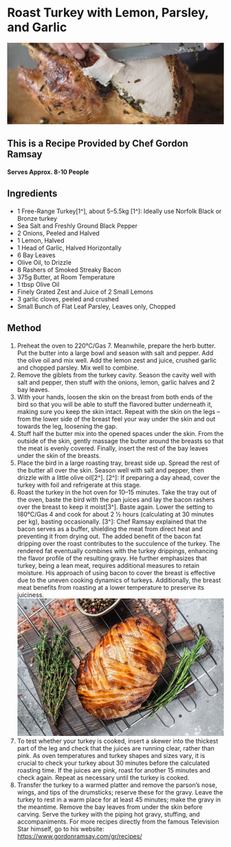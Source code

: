 # Roast Turkey with Lemon, Parsley, and Garlic 
![Relative](/GRTurkey.jpg)
## This is a Recipe Provided by Chef Gordon Ramsay
#### Serves Approx. 8-10 People
## Ingredients
####
- 1 Free-Range Turkey[1^], about 5–5.5kg
[1^]: Ideally use Norfolk Black or Bronze turkey
- Sea Salt and Freshly Ground Black Pepper
- 2 Onions, Peeled and Halved
- 1 Lemon, Halved
- 1 Head of Garlic, Halved Horizontally
- 6 Bay Leaves
- Olive Oil, to Drizzle
- 8 Rashers of Smoked Streaky Bacon
- 375g Butter, at Room Temperature
- 1 tbsp Olive Oil
- Finely Grated Zest and Juice of 2 Small Lemons
- 3 garlic cloves, peeled and crushed
- Small Bunch of Flat Leaf Parsley, Leaves only, Chopped
## Method
#### 
1. Preheat the oven to 220°C/Gas 7. Meanwhile, prepare the herb butter. Put the butter into a large bowl and season with salt and pepper. Add the olive oil and mix well. Add the lemon zest and juice, crushed garlic and chopped parsley. Mix well to combine.
2. Remove the giblets from the turkey cavity. Season the cavity well with salt and pepper, then stuff with the onions, lemon, garlic halves and 2 bay leaves.
3. With your hands, loosen the skin on the breast from both ends of the bird so that you will be able to stuff the flavored butter underneath it, making sure you keep the skin intact. Repeat with the skin on the legs – from the lower side of the breast feel your way under the skin and out towards the leg, loosening the gap.
4. Stuff half the butter mix into the opened spaces under the skin. From the outside of the skin, gently massage the butter around the breasts so that the meat is evenly covered. Finally, insert the rest of the bay leaves under the skin of the breasts.
5. Place the bird in a large roasting tray, breast side up. Spread the rest of the butter all over the skin. Season well with salt and pepper, then drizzle with a little olive oil[2^]. 
[2^]: If preparing a day ahead, cover the turkey with foil and refrigerate at this stage.
6. Roast the turkey in the hot oven for 10–15 minutes. Take the tray out of the oven, baste the bird with the pan juices and lay the bacon rashers over the breast to keep it moist[3^]. Baste again. Lower the setting to 180°C/Gas 4 and cook for about 2 1⁄2 hours (calculating at 30 minutes per kg), basting occasionally.
[3^]: Chef Ramsay explained that the bacon serves as a buffer, shielding the meat from direct heat and preventing it from drying out. The added benefit of the bacon fat dripping over the roast contributes to the succulence of the turkey. The rendered fat eventually combines with the turkey drippings, enhancing the flavor profile of the resulting gravy. He further emphasizes that turkey, being a lean meat, requires additional measures to retain moisture. His approach of using bacon to cover the breast is effective due to the uneven cooking dynamics of turkeys. Additionally, the breast meat benefits from roasting at a lower temperature to preserve its juiciness.
![Relative](/BaconTurkey.jpg)
7. To test whether your turkey is cooked, insert a skewer into the thickest part of the leg and check that the juices are running clear, rather than pink. As oven temperatures and turkey shapes and sizes vary, it is crucial to check your turkey about 30 minutes before the calculated roasting time. If the juices are pink, roast for another 15 minutes and check again. Repeat as necessary until the turkey is cooked.
8. Transfer the turkey to a warmed platter and remove the parson’s nose, wings, and tips of the drumsticks; reserve these for the gravy. Leave the turkey to rest in a warm place for at least 45 minutes; make the gravy in the meantime. Remove the bay leaves from under the skin before carving. Serve the turkey with the piping hot gravy, stuffing, and accompaniments.
For more recipes directly from the famous Television Star himself, go to his website: https://www.gordonramsay.com/gr/recipes/
